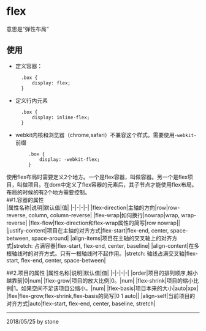 # flex
意思是“弹性布局”
## 使用
- 定义容器：

		.box {
			display: flex;
		}
- 定义行内元素  

		.box {
			display: inline-flex;
		}
- webkit内核和浏览器（chrome,safari）不兼容这个样式。需要使用`-webkit-`前缀  
```
		.box {
			display: -webkit-flex;
		}
```

使用flex布局时需要定义2个地方。一个是flex容器，叫做容器。另一个是flex项目，叫做项目。在dom中定义了flex容器的元素后，其子节点才能使用flex布局。  
布局的时候的有2个地方需要控制。  
##1.容器的属性  
|属性名称|说明|默认值|值|
|-|-|-|-|
|flex-direction|主轴的方向|row|row-reverse, column, column-reverse|
|flex-wrap|如何换行|nowrap|wrap, wrap-reverse|
|flex-flow|flex-direction和flex-wrap属性的简写|row nowrap||
|justify-content|项目在主轴的对齐方式|flex-start|flex-end, center, space-between, space-around|
|align-items|项目在主轴的交叉轴上的对齐方式|stretch: 占满容器|flex-start, flex-end, center, baseline|
|align-content|在多根轴线时的对齐方式。只有一根轴线时不起作用。|stretch: 轴线占满交叉轴|flex-start, flex-end, center, space-between|

  
##2.项目的属性
|属性名称|说明|默认值|值|
|-|-|-|-|
|order|项目的排列顺序,越小越靠前|0|num|
|flex-grow|项目的放大比例|0。|num|
|flex-shrink|项目的缩小比例|1。如果空间不足该项目公缩小。|num|
|flex-basis|项目本来的大小|auto|xpx|
|flex|flex-grow,flex-shrink,flex-basis的简写|0 1 auto||
|align-self|当前项目的对齐方式|auto|flex-start, flex-end, center, baseline, stretch|

---

2018/05/25 by stone